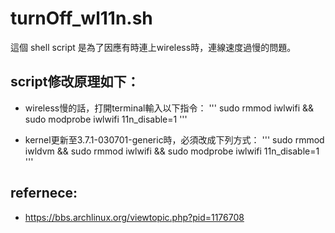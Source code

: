 turnOff_wl11n.sh
================

這個 shell script 是為了因應有時連上wireless時，連線速度過慢的問題。


script修改原理如下：
--------------------
- wireless慢的話，打開terminal輸入以下指令：
'''
sudo rmmod iwlwifi && sudo modprobe iwlwifi 11n_disable=1
'''

- kernel更新至3.7.1-030701-generic時，必須改成下列方式：
'''
sudo rmmod iwldvm && sudo rmmod iwlwifi && sudo modprobe iwlwifi 11n_disable=1
'''


refernece: 
----------
- https://bbs.archlinux.org/viewtopic.php?pid=1176708
